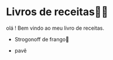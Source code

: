 # Livros de receitas🐱‍👤

olá ! Bem vindo ao meu livro de receitas.

- Strogonoff de frango👏

- pavê

  
